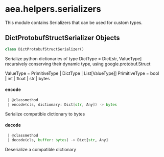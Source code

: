 <a name="aea.helpers.serializers"></a>
# aea.helpers.serializers

This module contains Serializers that can be used for custom types.

<a name="aea.helpers.serializers.DictProtobufStructSerializer"></a>
## DictProtobufStructSerializer Objects

```python
class DictProtobufStructSerializer()
```

Serialize python dictionaries of type DictType = Dict[str, ValueType] recursively conserving their dynamic type, using google.protobuf.Struct

ValueType = PrimitiveType | DictType | List[ValueType]]
PrimitiveType = bool | int | float | str | bytes

<a name="aea.helpers.serializers.DictProtobufStructSerializer.encode"></a>
#### encode

```python
 | @classmethod
 | encode(cls, dictionary: Dict[str, Any]) -> bytes
```

Serialize compatible dictionary to bytes

<a name="aea.helpers.serializers.DictProtobufStructSerializer.decode"></a>
#### decode

```python
 | @classmethod
 | decode(cls, buffer: bytes) -> Dict[str, Any]
```

Deserialize a compatible dictionary

